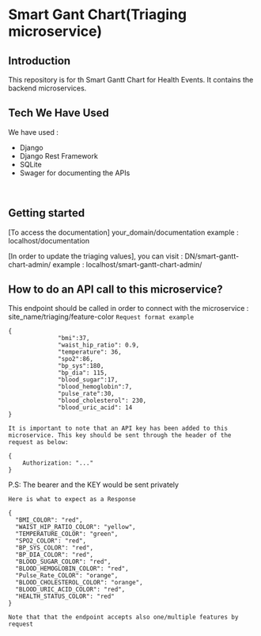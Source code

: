 # Smart Gant Chart(Triaging microservice)


## Introduction
This repository is for th Smart Gantt Chart for Health Events. It contains the backend microservices.

## Tech We Have Used

We have used :
- Django
- Django Rest Framework
- SQLite
- Swager for documenting the APIs

<br>

## Getting started 
[To access the documentation]
your_domain/documentation 
example : localhost/documentation

[In order to update the triaging values], you can visit : DN/smart-gantt-chart-admin/
example : localhost/smart-gantt-chart-admin/




## How to do an API call to this microservice?
This endpoint should be called in order to connect with the microservice : site_name/triaging/feature-color
`Request format example`
``` 
{
              "bmi":37,
              "waist_hip_ratio": 0.9,
              "temperature": 36,
              "spo2":86,
              "bp_sys":180, 
              "bp_dia": 115,
              "blood_sugar":17,
              "blood_hemoglobin":7,
              "pulse_rate":30,
              "blood_cholesterol": 230,
              "blood_uric_acid": 14
}

``` 
`It is important to note that an API key has been added to this microservice. This key should be sent through the header of the request as below: `
```
{
    Authorization: "..."
}
```
P.S: The bearer and the KEY would be sent privately

`
Here is what to expect as a Response 
`
```
{
  "BMI_COLOR": "red",
  "WAIST_HIP_RATIO_COLOR": "yellow",
  "TEMPERATURE_COLOR": "green",
  "SPO2_COLOR": "red",
  "BP_SYS_COLOR": "red",
  "BP_DIA_COLOR": "red",
  "BLOOD_SUGAR_COLOR": "red",
  "BLOOD_HEMOGLOBIN_COLOR": "red",
  "Pulse_Rate_COLOR": "orange",
  "BLOOD_CHOLESTEROL_COLOR": "orange",
  "BLOOD_URIC_ACID_COLOR": "red",
  "HEALTH_STATUS_COLOR": "red"
}
```
`Note that that the endpoint accepts also one/multiple features by request`

